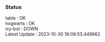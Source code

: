 ### Status


table : OK  
hogwarts : OK  
icy-bot : DOWN  
Latest Update : 2023-10-30 18:09:53.449962

